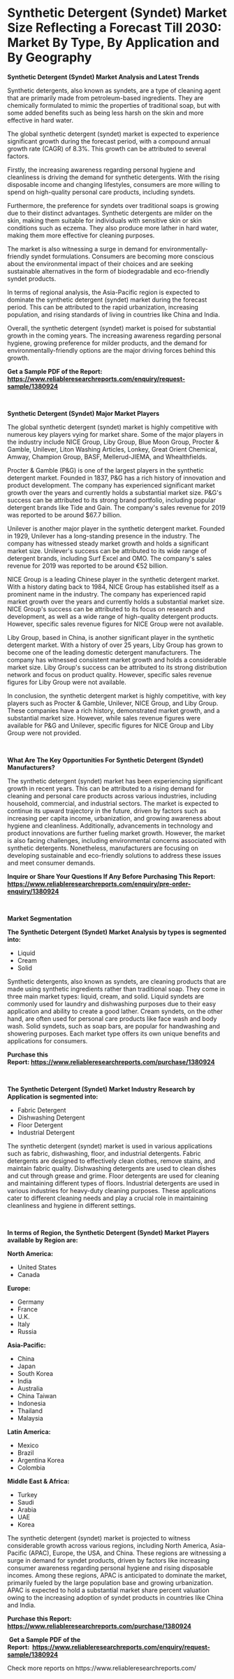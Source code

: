 <p><h1>Synthetic Detergent (Syndet) Market Size Reflecting a Forecast Till 2030: Market By Type, By Application and By Geography</h1></p><p><strong>Synthetic Detergent (Syndet) Market Analysis and Latest Trends</strong></p>
<p><p>Synthetic detergents, also known as syndets, are a type of cleaning agent that are primarily made from petroleum-based ingredients. They are chemically formulated to mimic the properties of traditional soap, but with some added benefits such as being less harsh on the skin and more effective in hard water.</p><p>The global synthetic detergent (syndet) market is expected to experience significant growth during the forecast period, with a compound annual growth rate (CAGR) of 8.3%. This growth can be attributed to several factors.</p><p>Firstly, the increasing awareness regarding personal hygiene and cleanliness is driving the demand for synthetic detergents. With the rising disposable income and changing lifestyles, consumers are more willing to spend on high-quality personal care products, including syndets.</p><p>Furthermore, the preference for syndets over traditional soaps is growing due to their distinct advantages. Synthetic detergents are milder on the skin, making them suitable for individuals with sensitive skin or skin conditions such as eczema. They also produce more lather in hard water, making them more effective for cleaning purposes.</p><p>The market is also witnessing a surge in demand for environmentally-friendly syndet formulations. Consumers are becoming more conscious about the environmental impact of their choices and are seeking sustainable alternatives in the form of biodegradable and eco-friendly syndet products.</p><p>In terms of regional analysis, the Asia-Pacific region is expected to dominate the synthetic detergent (syndet) market during the forecast period. This can be attributed to the rapid urbanization, increasing population, and rising standards of living in countries like China and India.</p><p>Overall, the synthetic detergent (syndet) market is poised for substantial growth in the coming years. The increasing awareness regarding personal hygiene, growing preference for milder products, and the demand for environmentally-friendly options are the major driving forces behind this growth.</p></p>
<p><strong>Get a Sample PDF of the Report:&nbsp; <a href="https://www.reliableresearchreports.com/enquiry/request-sample/1380924">https://www.reliableresearchreports.com/enquiry/request-sample/1380924</a></strong></p>
<p>&nbsp;</p>
<p><strong>Synthetic Detergent (Syndet) Major Market Players</strong></p>
<p><p>The global synthetic detergent (syndet) market is highly competitive with numerous key players vying for market share. Some of the major players in the industry include NICE Group, Liby Group, Blue Moon Group, Procter & Gamble, Unilever, Liton Washing Articles, Lonkey, Great Orient Chemical, Amway, Champion Group, BASF, Mellerud-JIEMA, and Whealthfields.</p><p>Procter & Gamble (P&G) is one of the largest players in the synthetic detergent market. Founded in 1837, P&G has a rich history of innovation and product development. The company has experienced significant market growth over the years and currently holds a substantial market size. P&G's success can be attributed to its strong brand portfolio, including popular detergent brands like Tide and Gain. The company's sales revenue for 2019 was reported to be around $67.7 billion.</p><p>Unilever is another major player in the synthetic detergent market. Founded in 1929, Unilever has a long-standing presence in the industry. The company has witnessed steady market growth and holds a significant market size. Unilever's success can be attributed to its wide range of detergent brands, including Surf Excel and OMO. The company's sales revenue for 2019 was reported to be around €52 billion.</p><p>NICE Group is a leading Chinese player in the synthetic detergent market. With a history dating back to 1984, NICE Group has established itself as a prominent name in the industry. The company has experienced rapid market growth over the years and currently holds a substantial market size. NICE Group's success can be attributed to its focus on research and development, as well as a wide range of high-quality detergent products. However, specific sales revenue figures for NICE Group were not available.</p><p>Liby Group, based in China, is another significant player in the synthetic detergent market. With a history of over 25 years, Liby Group has grown to become one of the leading domestic detergent manufacturers. The company has witnessed consistent market growth and holds a considerable market size. Liby Group's success can be attributed to its strong distribution network and focus on product quality. However, specific sales revenue figures for Liby Group were not available.</p><p>In conclusion, the synthetic detergent market is highly competitive, with key players such as Procter & Gamble, Unilever, NICE Group, and Liby Group. These companies have a rich history, demonstrated market growth, and a substantial market size. However, while sales revenue figures were available for P&G and Unilever, specific figures for NICE Group and Liby Group were not provided.</p></p>
<p>&nbsp;</p>
<p><strong>What Are The Key Opportunities For Synthetic Detergent (Syndet) Manufacturers?</strong></p>
<p><p>The synthetic detergent (syndet) market has been experiencing significant growth in recent years. This can be attributed to a rising demand for cleaning and personal care products across various industries, including household, commercial, and industrial sectors. The market is expected to continue its upward trajectory in the future, driven by factors such as increasing per capita income, urbanization, and growing awareness about hygiene and cleanliness. Additionally, advancements in technology and product innovations are further fueling market growth. However, the market is also facing challenges, including environmental concerns associated with synthetic detergents. Nonetheless, manufacturers are focusing on developing sustainable and eco-friendly solutions to address these issues and meet consumer demands.</p></p>
<p><strong>Inquire or Share Your Questions If Any Before Purchasing This Report: <a href="https://www.reliableresearchreports.com/enquiry/pre-order-enquiry/1380924">https://www.reliableresearchreports.com/enquiry/pre-order-enquiry/1380924</a></strong></p>
<p>&nbsp;</p>
<p><strong>Market Segmentation</strong></p>
<p><strong>The Synthetic Detergent (Syndet) Market Analysis by types is segmented into:</strong></p>
<p><ul><li>Liquid</li><li>Cream</li><li>Solid</li></ul></p>
<p><p>Synthetic detergents, also known as syndets, are cleaning products that are made using synthetic ingredients rather than traditional soap. They come in three main market types: liquid, cream, and solid. Liquid syndets are commonly used for laundry and dishwashing purposes due to their easy application and ability to create a good lather. Cream syndets, on the other hand, are often used for personal care products like face wash and body wash. Solid syndets, such as soap bars, are popular for handwashing and showering purposes. Each market type offers its own unique benefits and applications for consumers.</p></p>
<p><strong>Purchase this Report:&nbsp;<a href="https://www.reliableresearchreports.com/purchase/1380924">https://www.reliableresearchreports.com/purchase/1380924</a></strong></p>
<p>&nbsp;</p>
<p><strong>The Synthetic Detergent (Syndet) Market Industry Research by Application is segmented into:</strong></p>
<p><ul><li>Fabric Detergent</li><li>Dishwashing Detergent</li><li>Floor Detergent</li><li>Industrial Detergent</li></ul></p>
<p><p>The synthetic detergent (syndet) market is used in various applications such as fabric, dishwashing, floor, and industrial detergents. Fabric detergents are designed to effectively clean clothes, remove stains, and maintain fabric quality. Dishwashing detergents are used to clean dishes and cut through grease and grime. Floor detergents are used for cleaning and maintaining different types of floors. Industrial detergents are used in various industries for heavy-duty cleaning purposes. These applications cater to different cleaning needs and play a crucial role in maintaining cleanliness and hygiene in different settings.</p></p>
<p>&nbsp;</p>
<p><strong>In terms of Region, the Synthetic Detergent (Syndet) Market Players available by Region are:</strong></p>
<p>
    <p> <strong> North America: </strong>
        <ul>
            <li>United States</li>
            <li>Canada</li>
        </ul>
        </p> 
    <p> <strong> Europe: </strong>
        <ul>
            <li>Germany</li>
            <li>France</li>
            <li>U.K.</li>
            <li>Italy</li>
            <li>Russia</li>
        </ul>
        </p> 
    <p> <strong> Asia-Pacific: </strong>
        <ul>
            <li>China</li>
            <li>Japan</li>
            <li>South Korea</li>
            <li>India</li>
            <li>Australia</li>
            <li>China Taiwan</li>
            <li>Indonesia</li>
            <li>Thailand</li>
            <li>Malaysia</li>
        </ul>
        </p> 
    <p> <strong> Latin America: </strong>
        <ul>
            <li>Mexico</li>
            <li>Brazil</li>
            <li>Argentina Korea</li>
            <li>Colombia</li>
        </ul>
        </p> 
    <p> <strong> Middle East & Africa: </strong>
        <ul>
            <li>Turkey</li>
            <li>Saudi</li>
            <li>Arabia</li>
            <li>UAE</li>
            <li>Korea</li>
        </ul>
    </p>
    </p>
<p><p>The synthetic detergent (syndet) market is projected to witness considerable growth across various regions, including North America, Asia-Pacific (APAC), Europe, the USA, and China. These regions are witnessing a surge in demand for syndet products, driven by factors like increasing consumer awareness regarding personal hygiene and rising disposable incomes. Among these regions, APAC is anticipated to dominate the market, primarily fueled by the large population base and growing urbanization. APAC is expected to hold a substantial market share percent valuation owing to the increasing adoption of syndet products in countries like China and India.</p></p>
<p><strong>Purchase this Report: <a href="https://www.reliableresearchreports.com/purchase/1380924">https://www.reliableresearchreports.com/purchase/1380924</a></strong></p>
<p>&nbsp;<strong>Get a Sample PDF of the Report:&nbsp;&nbsp;<a href="https://www.reliableresearchreports.com/enquiry/request-sample/1380924">https://www.reliableresearchreports.com/enquiry/request-sample/1380924</a></strong></p>
<p><strong></strong></p>
<p>Check more reports on https://www.reliableresearchreports.com/</p>